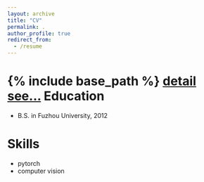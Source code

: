 ```yaml
---
layout: archive
title: "CV"
permalink: .
author_profile: true
redirect_from:
  - /resume
---
```


{% include base_path %}
[detail see...](/files/CV.pdf)
Education
======
* B.S. in Fuzhou University, 2012

  
Skills
======
* pytorch
* computer vision
